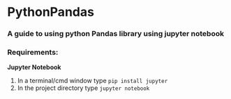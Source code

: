 # PythonPandas

### A guide to using python Pandas library using jupyter notebook

### Requirements:
**Jupyter Notebook**
  1. In a terminal/cmd window type `pip install jupyter`
  1. In the project directory type `jupyter notebook`

